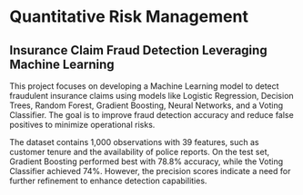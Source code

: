 # Quantitative Risk Management
## Insurance Claim Fraud Detection Leveraging Machine Learning

This project focuses on developing a Machine Learning model to detect fraudulent insurance claims using models like Logistic Regression, Decision Trees, Random Forest, Gradient Boosting, Neural Networks, and a Voting Classifier. The goal is to improve fraud detection accuracy and reduce false positives to minimize operational risks.

The dataset contains 1,000 observations with 39 features, such as customer tenure and the availability of police reports. On the test set, Gradient Boosting performed best with 78.8% accuracy, while the Voting Classifier achieved 74%. However, the precision scores indicate a need for further refinement to enhance detection capabilities.
